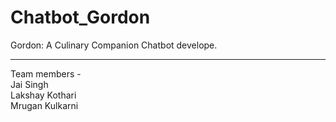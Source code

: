 # Chatbot_Gordon
Gordon: A Culinary Companion Chatbot develope.  

---------------------------------------------------------------
Team members -  
Jai Singh  
Lakshay Kothari  
Mrugan Kulkarni
